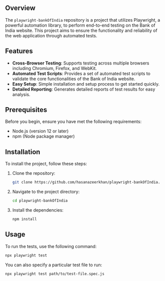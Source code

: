 ## Overview

The `playwright-bankOfIndia` repository is a project that utilizes Playwright, a powerful automation library, to perform end-to-end testing on the Bank of India website. This project aims to ensure the functionality and reliability of the web application through automated tests.

## Features

- **Cross-Browser Testing**: Supports testing across multiple browsers including Chromium, Firefox, and WebKit.
- **Automated Test Scripts**: Provides a set of automated test scripts to validate the core functionalities of the Bank of India website.
- **Easy Setup**: Simple installation and setup process to get started quickly.
- **Detailed Reporting**: Generates detailed reports of test results for easy analysis.

## Prerequisites

Before you begin, ensure you have met the following requirements:

- Node.js (version 12 or later)
- npm (Node package manager)

## Installation

To install the project, follow these steps:

1. Clone the repository:
   ```bash
   git clone https://github.com/hasanazeerkhan/playwright-bankOfIndia.git
   ```

2. Navigate to the project directory:
   ```bash
   cd playwright-bankOfIndia
   ```

3. Install the dependencies:
   ```bash
   npm install
   ```

## Usage

To run the tests, use the following command:

```bash
npx playwright test
```

You can also specify a particular test file to run:

```bash
npx playwright test path/to/test-file.spec.js
```